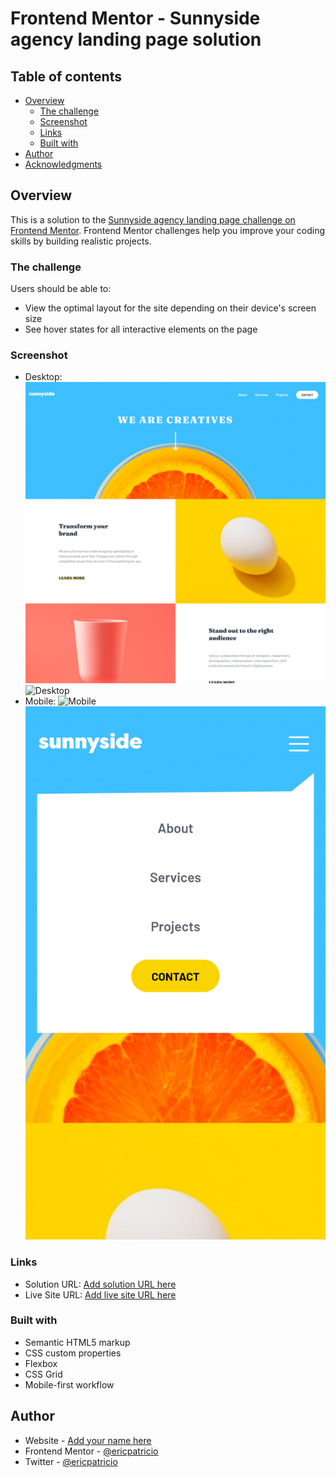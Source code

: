 # Frontend Mentor - Sunnyside agency landing page solution

## Table of contents

- [Overview](#overview)
  - [The challenge](#the-challenge)
  - [Screenshot](#screenshot)
  - [Links](#links)
  - [Built with](#built-with)
- [Author](#author)
- [Acknowledgments](#acknowledgments)

## Overview

This is a solution to the [Sunnyside agency landing page challenge on Frontend Mentor](https://www.frontendmentor.io/challenges/sunnyside-agency-landing-page-7yVs3B6ef). Frontend Mentor challenges help you improve your coding skills by building realistic projects.

### The challenge

Users should be able to:

- View the optimal layout for the site depending on their device's screen size
- See hover states for all interactive elements on the page

### Screenshot

- Desktop:
  ![Desktop](./images/Screenshots/sunnyside-01.png)
  ![Desktop](./images/Screenshots/sunnyside-02.png)
- Mobile:
  ![Mobile](./images/Screenshots/sunnyside-03.png)
  ![Mobile](./images/Screenshots/sunnyside-04.png)

### Links

- Solution URL: [Add solution URL here](https://your-solution-url.com)
- Live Site URL: [Add live site URL here](https://your-live-site-url.com)

### Built with

- Semantic HTML5 markup
- CSS custom properties
- Flexbox
- CSS Grid
- Mobile-first workflow

## Author

- Website - [Add your name here](https://ericpatricioportfolio.tech)
- Frontend Mentor - [@ericpatricio](https://www.frontendmentor.io/profile/ericpatricio)
- Twitter - [@ericpatricio](https://www.twitter.com/ericpatricio)

